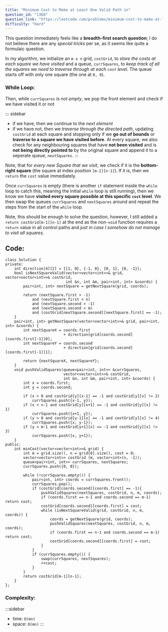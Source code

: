 ```yaml
---
title: "Minimum Cost to Make at Least One Valid Path in"
question_id: "1368"
question_link: "https://leetcode.com/problems/minimum-cost-to-make-at-least-one-valid-path-in-a-grid/"
difficulty: "Hard"
---
```


This question immediately feels like a **breadth-first search question**;
I do not believe there are any *special tricks* per se,
as it seems like quite a formulaic question.

In my algorithm, we initialize an `m x n` grid, `costGrid`, to *store the costs at each square we have visited*
and a queue, `currSquares`, to *keep track of all the squares we need to traverse through at each `cost` level*.
The queue starts off with only one square (the one at `0, 0`).

### While Loop:
Then, while `currSquares` is *not empty*, we pop the front element and check if we have visited it or not

::: sidebar
- if we have, then we continue to the *next element*
- if we have not, then we *traverse through the directed path*, updating `costGrid` at each square and stopping only if we **go out of bounds** or **traverse to a square we have visited before**. At every square, we also check for any neighbouring squares that have **not been visited** and is **not being directly pointed to** by the original square and append it to a seperate queue, `nextSquares`. 
:::

Note, that for *every new Square that we visit*, we check if it is the **bottom-right square** (the square at index position `[m-1][n-1]`). 
If it is, then we `return` the `cost` value immediately.

Once `currSquares` is empty
(there is another `if` statement inside the `while` loop to catch this, meaning the initial `while` loop is still running),
then we know we have **visited every square possible at this specific `cost` level**.
We then swap the queues `currSquares` and `nextSquares` around and repeat the steps from the start of the `while` loop.

Note, this should be enough to solve the question, however, I still added a `return costGrid[m-1][n-1]` at the end as the non-`void` function requires a `return` value in all control paths
and *just in case I somehow do not manage to visit all squares*.

## Code<span>:</span>

``` {.cpp}
class Solution {
private:
    int direction[4][2] = {{1, 0}, {-1, 0}, {0, 1}, {0, -1}};
    bool isNextSquareValid(vector<vector<int>>& grid, vector<vector<int>>& costGrid, 
                           int &n, int &m, pair<int, int> &coords) {
        pair<int, int> nextSquare = getNextSquare(grid, coords);

        return (nextSquare.first > -1) 
            and (nextSquare.first < n) 
            and (nextSquare.second > -1) 
            and (nextSquare.second < m) 
            and (costGrid[nextSquare.second][nextSquare.first] == -1);
    }
    pair<int, int> getNextSquare(vector<vector<int>>& grid, pair<int, int> &coords) {
        int nextSquareX = coords.first 
                          + direction[grid[coords.second][coords.first]-1][0];
        int nextSquareY = coords.second 
                          + direction[grid[coords.second][coords.first]-1][1];

        return {nextSquareX, nextSquareY};
    }
    void pushValidSquares(queue<pair<int, int>> &currSquares, 
                          vector<vector<int>>& costGrid, 
                          int &n, int &m, pair<int, int> &coords) {
        int x = coords.first;
        int y = coords.second;

        if (x > 0 and costGrid[y][x-1] == -1 and costGrid[y][x] != 2) 
            currSquares.push({x-1, y});
        if (x < n-1 and costGrid[y][x+1] == -1 and costGrid[y][x] != 1) 
            currSquares.push({x+1, y});
        if (y > 0 and costGrid[y-1][x] == -1 and costGrid[y][x] != 4) 
            currSquares.push({x, y-1});
        if (y < m-1 and costGrid[y+1][x] == -1 and costGrid[y][x] != 3) 
            currSquares.push({x, y+1});
    }
public:
    int minCost(vector<vector<int>>& grid) {
        int m = grid.size(), n = grid[0].size(), cost = 0;
        vector<vector<int>> costGrid (m, vector<int>(n, -1));
        queue<pair<int, int>> currSquares, nextSquares;
        currSquares.push({0, 0});

        while (!currSquares.empty()) { 
            pair<int, int> coords = currSquares.front();
            currSquares.pop();
            if (costGrid[coords.second][coords.first] == -1){
                pushValidSquares(nextSquares, costGrid, n, m, coords);
                if (coords.first == n-1 and coords.second == m-1) return cost;
                costGrid[coords.second][coords.first] = cost;
                while (isNextSquareValid(grid, costGrid, n, m, coords)) {
                    coords = getNextSquare(grid, coords);
                    pushValidSquares(nextSquares, costGrid, n, m, coords);
                    if (coords.first == n-1 and coords.second == m-1) return cost;
                    costGrid[coords.second][coords.first] = cost;
                }
            }
            if (currSquares.empty()) {
                swap(currSquares, nextSquares);
                ++cost;
            }
        }
        return costGrid[m-1][n-1];
    }
};
```

### Complexity<span>:</span>

:::sidebar
- time: `O(mn)`
- space: `O(mn)`
:::
